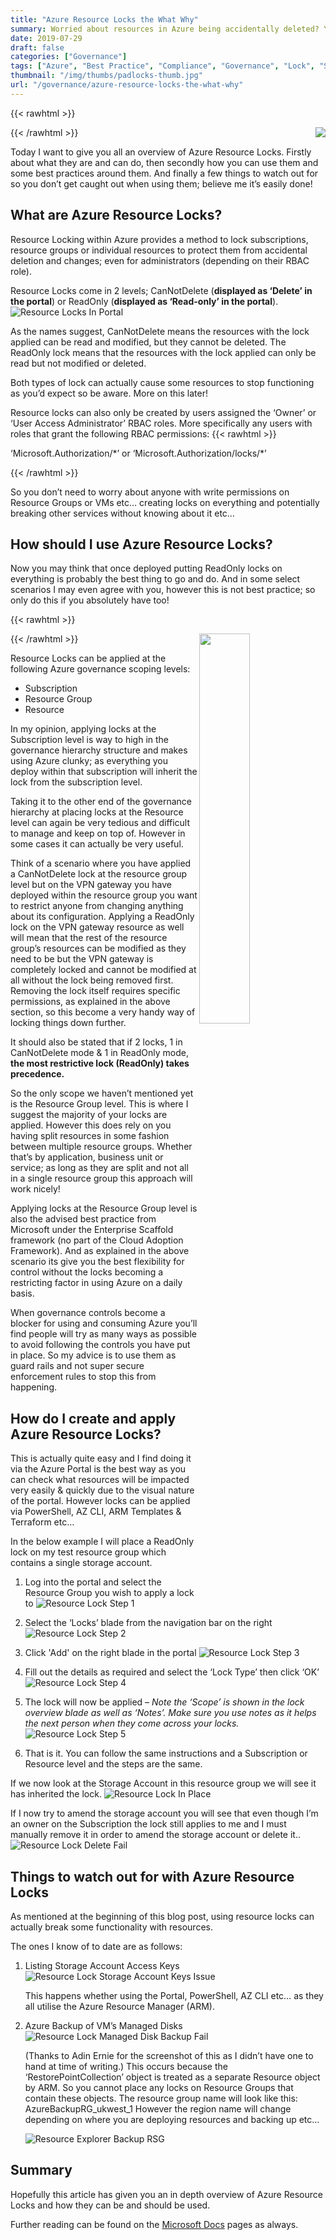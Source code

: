 ```yaml
---
title: "Azure Resource Locks the What Why"
summary: Worried about resources in Azure being accidentally deleted? You need to read this post!
date: 2019-07-29
draft: false
categories: ["Governance"]
tags: ["Azure", "Best Practice", "Compliance", "Governance", "Lock", "Security", "Subscriptions"]
thumbnail: "/img/thumbs/padlocks-thumb.jpg"
url: "/governance/azure-resource-locks-the-what-why"
---
```

{{< rawhtml >}}

<img src="/img/res-locks-icon.png" align="right">

{{< /rawhtml >}}

Today I want to give you all an overview of Azure Resource Locks. Firstly about what they are and can do, then secondly how you can use them and some best practices around them. And finally a few things to watch out for so you don’t get caught out when using them; believe me it’s easily done!

## What are Azure Resource Locks?

Resource Locking within Azure provides a method to lock subscriptions, resource groups or individual resources to protect them from accidental deletion and changes; even for administrators (depending on their RBAC role).

Resource Locks come in 2 levels; CanNotDelete (**displayed as ‘Delete’ in the portal**) or ReadOnly (**displayed as ‘Read-only’ in the portal**).
![Resource Locks In Portal](/img/res-locks-portal.png)

As the names suggest, CanNotDelete means the resources with the lock applied can be read and modified, but they cannot be deleted. The ReadOnly lock means that the resources with the lock applied can only be read but not modified or deleted.

Both types of lock can actually cause some resources to stop functioning as you’d expect so be aware. More on this later!

Resource locks can also only be created by users assigned the ‘Owner’ or ‘User Access Administrator’ RBAC roles. More specifically any users with roles that grant the following RBAC permissions: 
{{< rawhtml >}}
 <p>‘Microsoft.Authorization/*’ or ‘Microsoft.Authorization/locks/*’</p>
{{< /rawhtml >}} 

So you don’t need to worry about anyone with write permissions on Resource Groups or VMs etc… creating locks on everything and potentially breaking other services without knowing about it etc…

## How should I use Azure Resource Locks?

Now you may think that once deployed putting ReadOnly locks on everything is probably the best thing to go and do. And in some select scenarios I may even agree with you, however this is not best practice; so only do this if you absolutely have too!

{{< rawhtml >}}

<img src="/img/az-gov-scopes-old.png" width="40%" align="right">

{{< /rawhtml >}}

Resource Locks can be applied at the following Azure governance scoping levels:

- Subscription
- Resource Group
- Resource

In my opinion, applying locks at the Subscription level is way to high in the governance hierarchy structure and makes using Azure clunky; as everything you deploy within that subscription will inherit the lock from the subscription level.

Taking it to the other end of the governance hierarchy at placing locks at the Resource level can again be very tedious and difficult to manage and keep on top of. However in some cases it can actually be very useful.

Think of a scenario where you have applied a CanNotDelete lock at the resource group level but on the VPN gateway you have deployed within the resource group you want to restrict anyone from changing anything about its configuration. Applying a ReadOnly lock on the VPN gateway resource as well will mean that the rest of the resource group’s resources can be modified as they need to be but the VPN gateway is completely locked and cannot be modified at all without the lock being removed first. Removing the lock itself requires specific permissions, as explained in the above section, so this become a very handy way of locking things down further.

It should also be stated that if 2 locks, 1 in CanNotDelete mode & 1 in ReadOnly mode, **the most restrictive lock (ReadOnly) takes precedence.**

So the only scope we haven’t mentioned yet is the Resource Group level. This is where I suggest the majority of your locks are applied. However this does rely on you having split resources in some fashion between multiple resource groups. Whether that’s by application, business unit or service; as long as they are split and not all in a single resource group this approach will work nicely!

Applying locks at the Resource Group level is also the advised best practice from Microsoft under the Enterprise Scaffold framework (no part of the Cloud Adoption Framework). And as explained in the above scenario its give you the best flexibility for control without the locks becoming a restricting factor in using Azure on a daily basis.

When governance controls become a blocker for using and consuming Azure you’ll find people will try as many ways as possible to avoid following the controls you have put in place. So my advice is to use them as guard rails and not super secure enforcement rules to stop this from happening.

## How do I create and apply Azure Resource Locks?

This is actually quite easy and I find doing it via the Azure Portal is the best way as you can check what resources will be impacted very easily & quickly due to the visual nature of the portal. However locks can be applied via PowerShell, AZ CLI, ARM Templates & Terraform etc…

In the below example I will place a ReadOnly lock on my test resource group which contains a single storage account.

1. Log into the portal and select the Resource Group you wish to apply a lock to
   ![Resource Lock Step 1](/img/az-res-lock-step-1.png)

2. Select the ‘Locks’ blade from the navigation bar on the right
   ![Resource Lock Step 2](/img/az-res-lock-step-2.png)
3. Click 'Add' on the right blade in the portal
    ![Resource Lock Step 3](/img/az-res-lock-step-3.png)
4. Fill out the details as required and select the ‘Lock Type’ then click ‘OK’
   ![Resource Lock Step 4](/img/az-res-lock-step-4.png)
5. The lock will now be applied – *Note the ‘Scope’ is shown in the lock overview blade as well as ‘Notes’. Make sure you use notes as it helps the next person when they come across your locks.*
   ![Resource Lock Step 5](/img/az-res-lock-step-5.png)
6. That is it. You can follow the same instructions and a Subscription or Resource level and the steps are the same.

If we now look at the Storage Account in this resource group we will see it has inherited the lock.
![Resource Lock In Place](/img/az-res-lock-complete.png)

If I now try to amend the storage account you will see that even though I’m an owner on the Subscription the lock still applies to me and I must manually remove it in order to amend the storage account or delete it..
![Resource Lock Delete Fail](/img/az-res-lock-delete-fail.png)

## Things to watch out for with Azure Resource Locks

As mentioned at the beginning of this blog post, using resource locks can actually break some functionality with resources.

The ones I know of to date are as follows:

1. Listing Storage Account Access Keys
   ![Resource Lock Storage Account Keys Issue](/img/az-res-lock-sac-keys.png)

   This happens whether using the Portal, PowerShell, AZ CLI etc… as they all utilise the Azure Resource Manager (ARM).
2. Azure Backup of VM’s Managed Disks
   ![Resource Lock Managed Disk Backup Fail](/img/az-res-lock-disk-backup-fail.png)

   (Thanks to Adin Ernie for the screenshot of this as I didn’t have one to hand at time of writing.)
    This occurs because the ‘RestorePointCollection’ object is treated as a separate Resource object by ARM. So you cannot place any locks on Resource Groups that contain these objects. The resource group name will look like this: AzureBackupRG_ukwest_1 However the region name will change depending on where you are deploying resources and backing up etc…

    ![Resource Explorer Backup RSG](/img/az-res-lock-disk-backup-fail-res-exp.png)

## Summary

Hopefully this article has given you an in depth overview of Azure Resource Locks and how they can be and should be used.

Further reading can be found on the [Microsoft Docs](https://docs.microsoft.com/en-us/azure/azure-resource-manager/resource-group-lock-resources) pages as always.